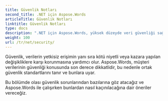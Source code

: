 ```yaml
---
title: Güvenlik Notları
second_title: .NET için Aspose.Words
articleTitle: Güvenlik Notları
linktitle: Güvenlik Notları
type: docs
description: ".NET için Aspose.Words, yüksek düzeyde veri güvenliği sağlamak için ortak güvenlik standartlarını tanır ve bunlara uyar. Olası güvenlik sorunlarına ve C# kullanarak bunların nasıl önlenebileceğine ilişkin önerilere bakın."
weight: 100
url: /tr/net/security/
---
```


Güvenlik, verilerin yetkisiz erişimin yanı sıra kötü niyetli veya kazara yapılan değişikliklere karşı korunmasına yardımcı olur. Aspose.Words, müşteri verilerinin güvenliği konusunda son derece dikkatlidir, bu nedenle ortak güvenlik standartlarını tanır ve bunlara uyar.

Bu bölümde olası güvenlik sorunlarından bazılarına göz atacağız ve Aspose.Words ile çalışırken bunlardan nasıl kaçınılacağına dair öneriler vereceğiz.